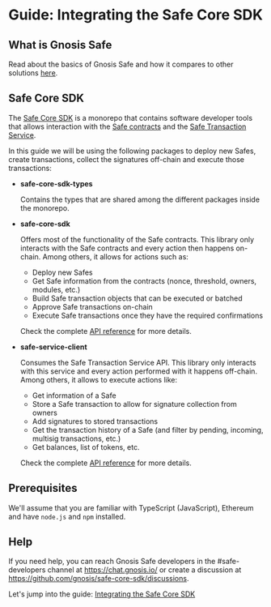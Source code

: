 # Guide: Integrating the Safe Core SDK

## What is Gnosis Safe

Read about the basics of Gnosis Safe and how it compares to other solutions [here](https://help.gnosis-safe.io/en/articles/3876456-what-is-gnosis-safe).

## Safe Core SDK

The [Safe Core SDK](https://github.com/gnosis/safe-core-sdk) is a monorepo that contains software developer tools that allows interaction with the [Safe contracts](https://github.com/gnosis/safe-contracts) and the [Safe Transaction Service](https://github.com/gnosis/safe-transaction-service).

In this guide we will be using the following packages to deploy new Safes, create transactions, collect the signatures off-chain and execute those transactions:

* **safe-core-sdk-types**
  
  Contains the types that are shared among the different packages inside the monorepo.

* **safe-core-sdk**

  Offers most of the functionality of the Safe contracts. This library only interacts with the Safe contracts and every action then happens on-chain. Among others, it allows for actions such as:
    - Deploy new Safes
    - Get Safe information from the contracts (nonce, threshold, owners, modules, etc.)
    - Build Safe transaction objects that can be executed or batched
    - Approve Safe transactions on-chain
    - Execute Safe transactions once they have the required confirmations

  Check the complete [API reference](/packages/safe-core-sdk#api-reference) for more details.

* **safe-service-client**

  Consumes the Safe Transaction Service API. This library only interacts with this service and every action performed with it happens off-chain. Among others, it allows to execute actions like:
    - Get information of a Safe
    - Store a Safe transaction to allow for signature collection from owners
    - Add signatures to stored transactions
    - Get the transaction history of a Safe (and filter by pending, incoming, multisig transactions, etc.)
    - Get balances, list of tokens, etc.

  Check the complete [API reference](/packages/safe-service-client#api-reference) for more details.

## Prerequisites

We'll assume that you are familiar with TypeScript (JavaScript), Ethereum and have `node.js` and `npm` installed.

## Help

If you need help, you can reach Gnosis Safe developers in the #safe-developers channel at https://chat.gnosis.io/ or create a discussion at https://github.com/gnosis/safe-core-sdk/discussions.

Let's jump into the guide: [Integrating the Safe Core SDK](/packages/guides/integrating-the-safe-core-sdk.md)
